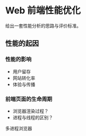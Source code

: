 # Web 前端性能优化

给出一套性能分析的思路与评价标准。

## 性能的起因

### 性能的影响

- 用户留存
- 网站转化率
- 体验与传播

### 前端页面的生命周期

- 浏览器渲染过程？
- 进程与线程的区别？

多进程浏览器

